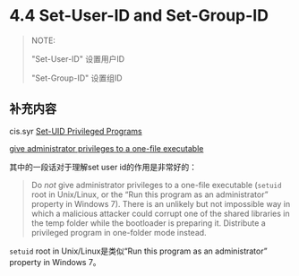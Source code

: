 # **4.4 Set-User-ID and Set-Group-ID**

> NOTE:
>
> "Set-User-ID" 设置用户ID
>
> "Set-Group-ID" 设置组ID





## 补充内容

cis.syr [Set-UID Privileged Programs](http://www.cis.syr.edu/~wedu/Teaching/IntrCompSec/LectureNotes_New/Set_UID.pdf)

[give administrator privileges to a one-file executable](https://pyinstaller.readthedocs.io/en/stable/operating-mode.html#how-the-one-file-program-works)

其中的一段话对于理解set user id的作用是非常好的：

> Do *not* give administrator privileges to a one-file executable (`setuid` root in Unix/Linux, or the “Run this program as an administrator” property in Windows 7). There is an unlikely but not impossible way in which a malicious attacker could corrupt one of the shared libraries in the temp folder while the bootloader is preparing it. Distribute a privileged program in one-folder mode instead.

`setuid` root in Unix/Linux是类似“Run this program as an administrator” property in Windows 7。